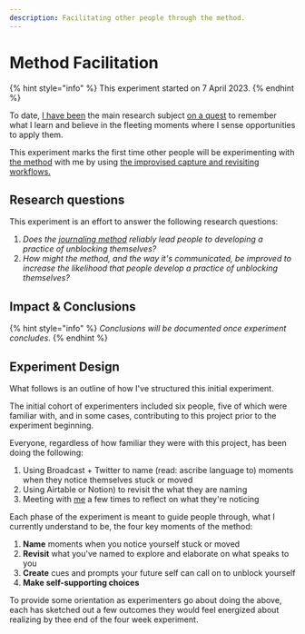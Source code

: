 ```yaml
---
description: Facilitating other people through the method.
---
```


# Method Facilitation

{% hint style="info" %}
This experiment started on 7 April 2023.
{% endhint %}

To date, [I](../about.md)[ have been](../about.md) the main research subject [on a quest](../need-memory.md) to remember what I learn and believe in the fleeting moments where I sense opportunities to apply them.

This experiment marks the first time other people will be experimenting with [the method](../method.md) with me by using [the improvised capture and revisiting workflows.](drop-journal-v0.1.md)

## Research questions&#x20;

This experiment is an effort to answer the following research questions:

1. _Does the_ [_journaling method_](../method.md) _reliably lead people to developing a practice of unblocking themselves?_
2. _How might the method, and the way it's communicated, be improved to increase the likelihood that people develop a practice of unblocking themselves?_

## Impact & Conclusions

{% hint style="info" %}
_Conclusions will be documented once experiment concludes._
{% endhint %}

## Experiment Design

What follows is an outline of how I've structured this initial experiment. &#x20;

The initial cohort of experimenters included six people, five of which were familiar with, and in some cases, contributing to this project prior to the experiment beginning.

Everyone, regardless of how familiar they were with this project, has been doing the following:

1. Using Broadcast + Twitter to name (read: ascribe language to) moments when they notice themselves stuck or moved
2. Using Airtable or Notion) to revisit the what they are naming
3. Meeting with [me](../about.md) a few times to reflect on what they're noticing

Each phase of the experiment is meant to guide people through, what I currently understand to be, the four key moments of the method:

1. **Name** moments when you notice yourself stuck or moved
2. **Revisit** what you've named to explore and elaborate on what speaks to you
3. **Create** cues and prompts your future self can call on to unblock yourself
4. **Make self-supporting choices**

To provide some orientation as experimenters go about doing the above, each has sketched out a few outcomes they would feel energized about realizing by thee end of the four week experiment.

